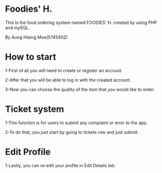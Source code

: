 # Foodies' H.

This is the food ordering system named FOODIES' H. created by using PHP and mySQL.

By Aung Hlaing Moe(5745402)

# How to start

1-First of all you will need to create or register an account. 

2-After that you will be able to log in with the created account.

3-Now you can choose the quality of the item that you would like to order.

# Ticket system

1-This function is for users to submit any complaint or error to the app.

2-To do that, you just start by going to tickets row and just submit.

# Edit Profile

1-Lastly, you can re-edit your profile in Edit Details tab.


